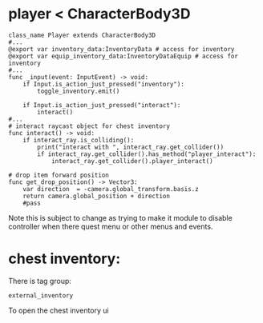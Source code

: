 


# player < CharacterBody3D
```
class_name Player extends CharacterBody3D
#...
@export var inventory_data:InventoryData # access for inventory
@export var equip_inventory_data:InventoryDataEquip # access for inventory
#...
func _input(event: InputEvent) -> void:
    if Input.is_action_just_pressed("inventory"):
		toggle_inventory.emit()
		
	if Input.is_action_just_pressed("interact"):
		interact()		
#...
# interact raycast object for chest inventory
func interact() -> void:
	if interact_ray.is_colliding():
		print("interact with ", interact_ray.get_collider())
		if interact_ray.get_collider().has_method("player_interact"):
			interact_ray.get_collider().player_interact()

# drop item forward position
func get_drop_position() -> Vector3:
	var direction  = -camera.global_transform.basis.z
	return camera.global_position + direction
	#pass
```
Note this is subject to change as trying to make it module to disable controller when there quest menu or other menus and events.

# chest inventory:
There is tag group:
```
external_inventory
```
To open the chest inventory ui

